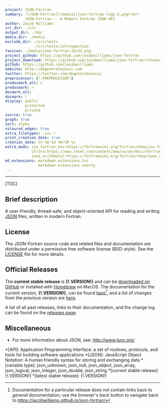 ```yaml
---
project: JSON-Fortran
summary: ![JSON-Fortran](|media|/json-fortran-logo-2.png)<br>
         JSON-Fortran -- A Modern Fortran JSON API
author: Jacob Williams
src_dir: ./src
output_dir: ./doc
media_dir: ./media
exclude_dir: ./src/tests
             ./src/tests/introspection
favicon: ./media/json-fortran-32x32.png
project_github: https://github.com/jacobwilliams/json-fortran
project_download: https://github.com/jacobwilliams/json-fortran/releases/latest
github: https://github.com/jacobwilliams
website: http://degenerateconic.com
twitter: https://twitter.com/degenerateconic
preprocessor: {!.PREPROCESSOR!}
predocmark_alt: >
predocmark: <
docmark_alt:
docmark: !
display: public
         protected
         private
source: true
graph: true
sort: alpha
coloured_edges: true
extra_filetypes: .inc !
print_creation_date: true
creation_date: %Y-%m-%d %H:%M %z
extra_mods: iso_fortran_env:https://fortranwiki.org/fortran/show/iso_fortran_env
            ifcore:https://www.intel.com/content/www/us/en/docs/fortran-compiler/developer-guide-reference/2024-0/tracebackqq.html
            ieee_arithmetic:https://fortranwiki.org/fortran/show/ieee_arithmetic
md_extensions: markdown.extensions.toc
               markdown.extensions.smarty
---
```


--------------------

[TOC]

Brief description
-----------------

A user-friendly, thread-safe, and object-oriented API for reading and writing [JSON](http://json.org) files, written in modern Fortran.

License
-------

The JSON-Fortran source code and related files and documentation are
distributed under a permissive free software license (BSD-style).  See
the
[LICENSE](https://jacobwilliams.github.io/json-fortran/page/development-resources/LICENSE.html)
file for more details.

Official Releases
-----------------

The **current stable release** is **{!.VERSION!}** and can be [downloaded
on GitHub](https://github.com/jacobwilliams/json-fortran/releases/latest)
or installed with [Homebrew](http://brew.sh) on MacOS. The
documentation for the current version, **{!.VERSION!}**, can be
found [here](https://jacobwilliams.github.io/json-fortran/prev/{!.VERSION!}/index.html)[^1], and a
list of changes from the previous version are
[here](https://jacobwilliams.github.io/json-fortran/page/releases/index.html#change-log).

A list of all past releases, links to their documentation, and the
change log can be found on the
[releases page](https://jacobwilliams.github.io/json-fortran/page/releases/index.html).

Miscellaneous
-------------

* For more information about JSON, see: <http://www.json.org/>

*[API]: Application Programming Interface: a set of routines, protocols, and tools for building software applications
*[JSON]: JavaScript Object Notation: A human friendly syntax for storing and exchanging data
*[variable type]: json_unknown, json_null, json_object, json_array, json_logical, json_integer, json_double, json_string
*[current stable release]: {!.VERSION!}
*[latest stable release]: {!.VERSION!}

[^1]:
    Documentation for a particular release does not contain links
    back to *general* documentation; use the browser's back button to
    navigate back to <https://jacobwilliams.github.io/json-fortran/>
